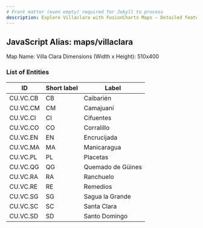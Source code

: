 ```yaml
---
# Front matter (even empty) required for Jekyll to process
description: Explore Villaclara with FusionCharts Maps – Detailed features for seamless integration. Try now & enhance your data visualization today! 
---
```


## JavaScript Alias: maps/villaclara

Map Name: Villa Clara
Dimensions (Width x Height): 510x400





### List of Entities

ID | Short label | Label
---|---|---|
CU.VC.CB|CB|Caibarién
CU.VC.CM|CM|Camajuaní
CU.VC.CI|CI|Cifuentes
CU.VC.CO|CO|Corralillo
CU.VC.EN|EN|Encrucijada
CU.VC.MA|MA|Manicaragua
CU.VC.PL|PL|Placetas
CU.VC.QG|QG|Quemado de Güines
CU.VC.RA|RA|Ranchuelo
CU.VC.RE|RE|Remedios
CU.VC.SG|SG|Sagua la Grande
CU.VC.SC|SC|Santa Clara
CU.VC.SD|SD|Santo Domingo